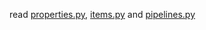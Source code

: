 read [properties.py](https://github.com/justomat/lelang/blob/main/lelang/spiders/properties.py), [items.py](https://github.com/justomat/lelang/blob/main/lelang/items.py) and [pipelines.py](https://github.com/justomat/lelang/blob/main/lelang/pipelines.py)
